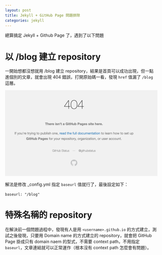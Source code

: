 ```yaml
---
layout: post
title: Jekyll + GitHub Page 問題排除
categories: jekyll
---
```


總算搞定 Jekyll + Github Page 了，遇到了以下問題

# 以 /blog 建立 repository

一開始想都沒想就用 /blog 建立 repository，結果是首頁可以成功出現，但一點進個別的文章，就會出現 404 錯誤，打開原始碼一看，發現 `href` 值漏了 `/blog` 這層。

![404 Page not Found](/assets/github-page-not-found.png)

解法是修改 _config.yml 指定 `baseurl` 值就行了，最後設定如下：

`
baseurl: "/blog"
`

# 特殊名稱的 repository

在解決前一個問題過程中，發現有人是用 `<username>.github.io` 的方式建立，測試之後發現，只要用 Domain name 的方式建立的 repository，就會把 GitHub Page 掛成只有 domain naem 的型式，不需要 context path，不用指定 `baseurl`，文章連結就可以正常運作（根本沒有 context path 怎麼會有問題）。
